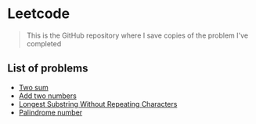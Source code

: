 # Leetcode

> This is the GitHub repository where I save copies of the problem I've completed

## List of problems

- [Two sum](cmd/two_sum.go)
- [Add two numbers](cmd/add_two_numbers.go)
- [Longest Substring Without Repeating Characters](cmd/longest_substring_without_repeating_characters.go)
- [Palindrome number](cmd/palindrome_number.go)